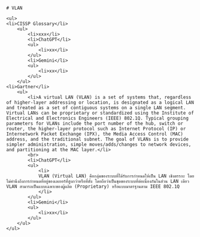     # VLAN

    <ul>
    <li>CISSP Glossary</li>
        <ul>
            <li>xxx</li>
            <li>ChatGPT</li>
            <ul>
                <li>xx</li>
            </ul>
            <li>Gemini</li>
            <ul>
                <li>xx</li>
            </ul>
        </ul>
    <li>Gartner</li>
        <ul>
            <li>A virtual LAN (VLAN) is a set of systems that, regardless of higher-layer addressing or location, is designated as a logical LAN and treated as a set of contiguous systems on a single LAN segment. Virtual LANs can be proprietary or standardized using the Institute of Electrical and Electronics Engineers (IEEE) 802.1Q. Typical grouping parameters for VLANs include the port number of the hub, switch or router, the higher-layer protocol such as Internet Protocol (IP) or Internetwork Packet Exchange (IPX), the Media Access Control (MAC) address, and the traditional subnet. The goal of VLANs is to provide simpler administration, simple moves/adds/changes to network devices, and partitioning at the MAC layer.</li>
            <br>
            <li>ChatGPT</li>
            <ul>
                <li>
                VLAN (Virtual LAN) คือกลุ่มของระบบที่ได้รับการกำหนดให้เป็น LAN เชิงตรรกะ โดยไม่คำนึงถึงการกำหนดที่อยู่ของเลเยอร์ที่สูงกว่าหรือที่ตั้ง โดยถือว่าเป็นชุดของระบบที่ต่อเนื่องกันในส่วน LAN เดียว VLAN สามารถเป็นแบบเฉพาะของผู้ผลิต (Proprietary) หรือแบบมาตรฐานตาม IEEE 802.1Q
                </li>
            </ul>
            <li>Gemini</li>
            <ul>
                <li>xx</li>
            </ul>
        </ul>
    </ul>
